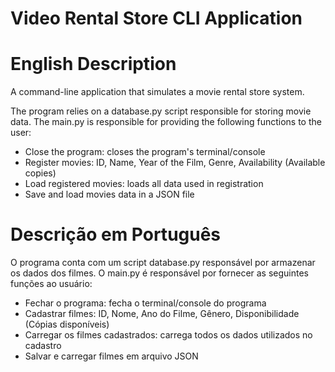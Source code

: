 # Video Rental Store CLI Application

# English Description
 A command-line application that simulates a movie rental store system.

The program relies on a database.py script responsible for storing movie data. The main.py is responsible for providing the following functions to the user:
* Close the program: closes the program's terminal/console
* Register movies: ID, Name, Year of the Film, Genre, Availability (Available copies)
* Load registered movies: loads all data used in registration
* Save and load movies data in a JSON file

# Descrição em Português
O programa conta com um script database.py responsável por armazenar os dados dos filmes. O main.py é responsável por fornecer as seguintes funções ao usuário:

* Fechar o programa: fecha o terminal/console do programa
* Cadastrar filmes: ID, Nome, Ano do Filme, Gênero, Disponibilidade (Cópias disponíveis)
* Carregar os filmes cadastrados: carrega todos os dados utilizados no cadastro
* Salvar e carregar filmes em arquivo JSON
